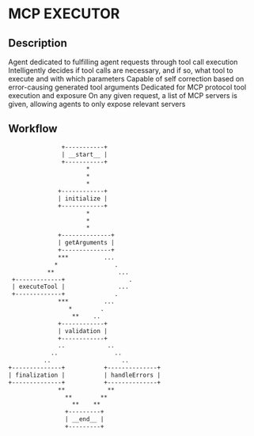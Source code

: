 # MCP EXECUTOR

## Description 
Agent dedicated to fulfilling agent requests through tool call execution
Intelligently decides if tool calls are necessary, and if so, what tool to execute and with which parameters
Capable of self correction based on error-causing generated tool arguments
Dedicated for MCP protocol tool execution and exposure
On any given request, a list of MCP servers is given, allowing agents to only expose relevant servers


## Workflow

```txt
               +-----------+                 
               | __start__ |                 
               +-----------+                 
                      *                      
                      *                      
                      *                      
              +------------+                 
              | initialize |                 
              +------------+                 
                      *                      
                      *                      
                      *                      
              +--------------+               
              | getArguments |               
              +--------------+               
              ***          ...               
             *                .              
           **                  ...           
 +-------------+                  .          
 | executeTool |               ...           
 +-------------+              .              
              ***          ...               
                 *        .                  
                  **    ..                   
              +------------+                 
              | validation |                 
              +------------+                 
              ..            ..               
            ..                ..             
          ..                    ..           
+--------------+           +--------------+  
| finalization |           | handleErrors |  
+--------------+           +--------------+  
              **            **               
                **        **                 
                  **    **                   
                +---------+                  
                | __end__ |                  
                +---------+   
```